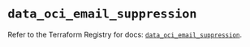# `data_oci_email_suppression`

Refer to the Terraform Registry for docs: [`data_oci_email_suppression`](https://registry.terraform.io/providers/hashicorp/oci/7.19.0/docs/data-sources/email_suppression).
